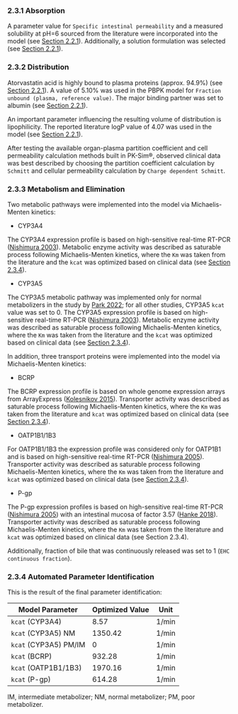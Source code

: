 ### 2.3.1 Absorption

A parameter value for  `Specific intestinal permeability` and a measured solubility at pH=6 sourced from the literature were incorporated into the model (see [Section 2.2.1](#221-in-vitro-and-physicochemical-data)). Additionally, a solution formulation was selected (see [Section 2.2.1](#221-in-vitro-and-physicochemical-data)).

### 2.3.2 Distribution

Atorvastatin acid is highly bound to plasma proteins (approx. 94.9%) (see [Section 2.2.1](#221-in-vitro-and-physicochemical-data)). A value of 5.10% was used in the PBPK model for `Fraction unbound (plasma, reference value)`. The major binding partner was set to albumin (see [Section 2.2.1](#221-in-vitro-and-physicochemical-data)).

An important parameter influencing the resulting volume of distribution is lipophilicity. The reported literature logP value of 4.07 was used in the model (see [Section 2.2.1](#221-in-vitro-and-physicochemical-data)). 

After testing the available organ-plasma partition coefficient and cell permeability calculation methods built in PK-Sim®, observed clinical data was best described by choosing the partition coefficient calculation by `Schmitt` and cellular permeability calculation by `Charge dependent Schmitt`.

### 2.3.3 Metabolism and Elimination

Two metabolic pathways were implemented into the model via Michaelis-Menten kinetics: 

* CYP3A4

The CYP3A4 expression profile is based on high-sensitive real-time RT-PCR ([Nishimura 2003](#18-references)). Metabolic enzyme activity was described as saturable process following Michaelis-Menten kinetics, where the `Km` was taken from the literature and the `kcat` was optimized based on clinical data (see [Section 2.3.4](#234-automated-parameter-identification)).

* CYP3A5

The CYP3A5 metabolic pathway was implemented only for normal metabolizers in the study by [Park 2022](#28-references); for all other studies, CYP3A5 `kcat` value was set to 0.
The CYP3A5 expression profile is based on high-sensitive real-time RT-PCR ([Nishimura 2003](#18-references)). Metabolic enzyme activity was described as saturable process following Michaelis-Menten kinetics, where the `Km` was taken from the literature and the `kcat` was optimized based on clinical data (see [Section 2.3.4](#234-automated-parameter-identification)).

In addition, three transport proteins were implemented into the model via Michaelis-Menten kinetics: 

* BCRP

The BCRP expression profile is based on whole genome expression arrays from ArrayExpress ([Kolesnikov 2015](#5-references)). Transporter activity was described as saturable process following Michaelis-Menten kinetics, where the `Km` was taken from the literature and `kcat` was optimized based on clinical data (see [Section 2.3.4](#234-automated-parameter-identification)).

* OATP1B1/1B3

For OATP1B1/1B3 the expression profile was considered only for OATP1B1 and is based on high-sensitive real-time RT-PCR ([Nishimura 2005](#20-references)). Transporter activity was described as saturable process following Michaelis-Menten kinetics, where the `Km` was taken from the literature and `kcat` was optimized based on clinical data (see [Section 2.3.4](#234-automated-parameter-identification)).

* P-gp

The P-gp expression profiles is based on high-sensitive real-time RT-PCR ([Nishimura 2005](#20-references)) with an intestinal mucosa of factor 3.57 ([Hanke 2018](#27-references)). Transporter activity was described as saturable process following Michaelis-Menten kinetics, where the `Km` was taken from the literature and `kcat` was optimized based on clinical data (see Section 2.3.4).

Additionally, fraction of bile that was continuously released was set to 1 (`EHC continuous fraction`).


### 2.3.4 Automated Parameter Identification

This is the result of the final parameter identification:

| Model Parameter                | Optimized Value | Unit      |
| ------------------------------ | --------------- | --------- |
| `kcat` (CYP3A4)                | 8.57            | 1/min     |
| `kcat` (CYP3A5) NM             | 1350.42         | 1/min     |
| `kcat` (CYP3A5) PM/IM          | 0               | 1/min     |
| `kcat` (BCRP)                  | 932.28          | 1/min     |
| `kcat` (OATP1B1/1B3)           | 1970.16         | 1/min     |
| `kcat` (P-gp)                  | 614.28          | 1/min     |

IM, intermediate metabolizer; NM, normal metabolizer; PM, poor metabolizer.
